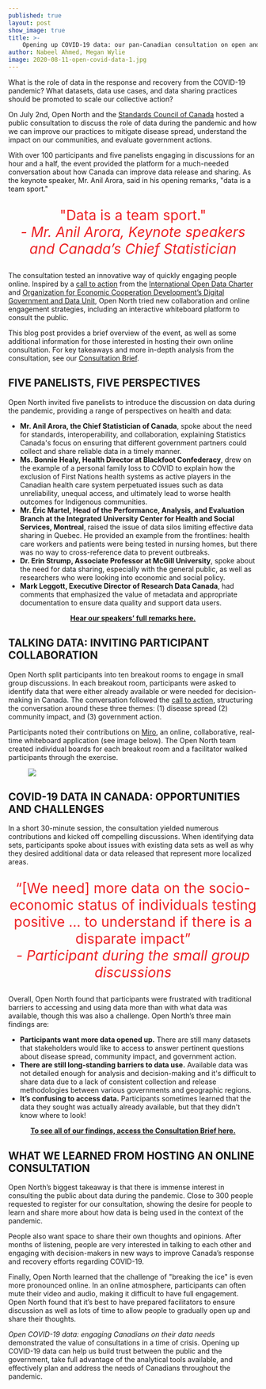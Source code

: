 ```yaml
---
published: true
layout: post
show_image: true
title: >-
    Opening up COVID-19 data: our pan-Canadian consultation on open and shared data during a pandemic
author: Nabeel Ahmed, Megan Wylie
image: 2020-08-11-open-covid-data-1.jpg
---
```

What is the role of data in the response and recovery from the COVID-19 pandemic? What datasets, data use cases, and data sharing practices should be promoted to scale our collective action?

On July 2nd, Open North and the [Standards Council of Canada](https://www.scc.ca/) hosted a public consultation to discuss the role of data during the pandemic and how we can improve our practices to mitigate disease spread, understand the impact on our communities, and evaluate government actions.

With over 100 participants and five panelists engaging in discussions for an hour and a half, the event provided the platform for a much-needed conversation about how Canada can improve data release and sharing. As the keynote speaker, Mr. Anil Arora, said in his opening remarks, "data is a team sport."

<p style="text-align:center; font-size: 2em; color: rgb(237,34,36)">
  "Data is a team sport."<br>
  <em>- Mr. Anil Arora, Keynote speakers and Canada’s Chief Statistician</em>
</p>

The consultation tested an innovative way of quickly engaging people online. Inspired by a [call to action](https://medium.com/opendatacharter/open-covid-19-data-461e1cbefbba) from the [International Open Data Charter](https://opendatacharter.net/) and [Organization for Economic Cooperation Development’s Digital Government and Data Unit](http://www.oecd.org/governance/digital-government/), Open North tried new collaboration and online engagement strategies, including an interactive whiteboard platform to consult the public.

This blog post provides a brief overview of the event, as well as some additional information for those interested in hosting their own online consultation. For key takeaways and more in-depth analysis from the consultation, see our [Consultation Brief](https://www.opennorth.ca/publications/#covid-19-challenges-facing-open-and-shared-covid-19-data).

## FIVE PANELISTS, FIVE PERSPECTIVES

Open North invited five panelists to introduce the discussion on data during the pandemic, providing a range of perspectives on health and data:

* **Mr. Anil Arora, the Chief Statistician of Canada**, spoke about the need for standards, interoperability, and collaboration, explaining Statistics Canada's focus on ensuring that different government partners could collect and share reliable data in a timely manner.
* **Ms. Bonnie Healy, Health Director at Blackfoot Confederacy**, drew on the example of a personal family loss to COVID to explain how the exclusion of First Nations health systems as active players in the Canadian health care system perpetuated issues such as data unreliability, unequal access, and ultimately lead to worse health outcomes for Indigenous communities.
* **Mr. Éric Martel, Head of the Performance, Analysis, and Evaluation Branch at the Integrated University Center for Health and Social Services, Montreal**, raised the issue of data silos limiting effective data sharing in Quebec. He provided an example from the frontlines: health care workers and patients were being tested in nursing homes, but there was no way to cross-reference data to prevent outbreaks.
* **Dr. Erin Strump, Associate Professor at McGill University**, spoke about the need for data sharing, especially with the general public, as well as researchers who were looking into economic and social policy.
* **Mark Leggott, Executive Director of Research Data Canada**, had comments that emphasized the value of metadata and appropriate documentation to ensure data quality and support data users.

<p style="text-align:center;">
    <b><a href="https://vimeo.com/436477311">Hear our speakers’ full remarks here.</a></b>
</p>

## TALKING DATA: INVITING PARTICIPANT COLLABORATION

Open North split participants into ten breakout rooms to engage in small group discussions. In each breakout room, participants were asked to identify data that were either already available or were needed for decision-making in Canada. The conversation followed the [call to action](https://medium.com/opendatacharter/open-covid-19-data-461e1cbefbba), structuring the conversation around these three themes: (1) disease spread (2) community impact, and (3) government action.

Participants noted their contributions on [Miro](https://miro.com/), an online, collaborative, real-time whiteboard application (see image below). The Open North team created individual boards for each breakout room and a facilitator walked participants through the exercise.

<figure>
    <img src="/theme/img/blog/2020-08-11-open-covid-data-1.jpg" class="center"/>
</figure>

## COVID-19 DATA IN CANADA: OPPORTUNITIES AND CHALLENGES

In a short 30-minute session, the consultation yielded numerous contributions and kicked off compelling discussions. When identifying data sets, participants spoke about issues with existing data sets as well as why they desired additional data or data released that represent more localized areas.

<p style="text-align:center; font-size: 2em; color: rgb(237,34,36)">
  “[We need] more data on the socio-economic status of individuals testing positive … to understand if there is a disparate impact”<br>
  <em>- Participant during the small group discussions</em>
</p>

Overall, Open North found that participants were frustrated with traditional barriers to accessing and using data more than with what data was available, though this was also a challenge. Open North’s three main findings are:

* **Participants want more data opened up.** There are still many datasets that stakeholders would like to access to answer pertinent questions about disease spread, community impact, and government action.
* **There are still long-standing barriers to data use.** Available data was not detailed enough for analysis and decision-making and it's difficult to share data due to a lack of consistent collection and release methodologies between various governments and geographic regions.
* **It’s confusing to access data.** Participants sometimes learned that the data they sought was actually already available, but that they didn't know where to look!

<p style="text-align:center;">
    <b><a href="https://www.opennorth.ca/publications/#covid-19-challenges-facing-open-and-shared-covid-19-data">To see all of our findings, access the Consultation Brief here.</a></b>
</p>

## WHAT WE LEARNED FROM HOSTING AN ONLINE CONSULTATION

Open North’s biggest takeaway is that there is immense interest in consulting the public about data during the pandemic. Close to 300 people requested to register for our consultation, showing the desire for people to learn and share more about how data is being used in the context of the pandemic.

People also want space to share their own thoughts and opinions. After months of listening, people are very interested in talking to each other and engaging with decision-makers in new ways to improve Canada’s response and recovery efforts regarding COVID-19.

Finally, Open North learned that the challenge of "breaking the ice" is even more pronounced online. In an online atmosphere, participants can often mute their video and audio, making it difficult to have full engagement. Open North found that it’s best to have prepared facilitators to ensure discussion as well as lots of time to allow people to gradually open up and share their thoughts.

*Open COVID-19 data: engaging Canadians on their data needs* demonstrated the value of consultations in a time of crisis. Opening up COVID-19 data can help us build trust between the public and the government, take full advantage of the analytical tools available, and effectively plan and address the needs of Canadians throughout the pandemic.
